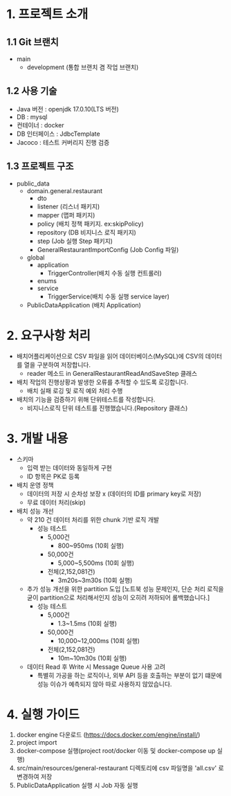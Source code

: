 # 1. 프로젝트 소개
## 1.1 Git 브랜치
* main
  * development (통합 브랜치 겸 작업 브랜치)

## 1.2 사용 기술
* Java 버전 : openjdk 17.0.10(LTS 버전)
* DB : mysql
* 컨테이너 : docker
* DB 인터페이스 : JdbcTemplate
* Jacoco : 테스트 커버리지 진행 검증

## 1.3 프로젝트 구조
* public_data
  * domain.general.restaurant
    * dto
    * listener (리스너 패키지)
    * mapper (맵퍼 패키지)
    * policy (배치 정책 패키지. ex:skipPolicy)
    * repository (DB 비지니스 로직 패키지)
    * step (Job 실행 Step 패키지)
    * GeneralRestaurantImportConfig (Job Config 파일)
  * global
    * application
      * TriggerController(배치 수동 실행 컨트롤러) 
    * enums
    * service
      * TriggerService(배치 수동 실행 service layer) 
  * PublicDataApplication (배치 Application)

# 2. 요구사항 처리
* 배치어플리케이션으로 CSV 파일을 읽어 데이터베이스(MySQL)에 CSV의 데이터를 열을 구분하여 저장합니다.
  * reader 메소드 in GeneralRestaurantReadAndSaveStep 클래스
* 배치 작업의 진행상황과 발생한 오류를 추적할 수 있도록 로깅합니다.
  * 배치 실패 로깅 및 로직 예외 처리 수행
* 배치의 기능을 검증하기 위해 단위테스트를 작성합니다.
  * 비지니스로직 단위 테스트를 진행했습니다.(Repository 클래스)
 
# 3. 개발 내용
* 스키마
  * 입력 받는 데이터와 동일하게 구현
  * ID 항목은 PK로 등록 
* 배치 운영 정책
  * 데이터의 저장 시 순차성 보장 x (데이터의 ID를 primary key로 저장)
  * 무료 데이터 처리(skip)
* 배치 성능 개선
  * 약 210 건 데이터 처리를 위한 chunk 기반 로직 개발
    * 성능 테스트
      * 5,000건
        * 800~950ms (10회 실행)
      * 50,000건
        * 5,000~5,500ms (10회 실행)
      * 전체(2,152,081건)
        * 3m20s~3m30s (10회 실행)
  * 추가 성능 개선을 위한 partition 도입 [노트북 성능 문제인지, 단순 처리 로직을 굳이 partition으로 처리해서인지 성능이 오히려 저하되어 롤백했습니다.]
    * 성능 테스트
      * 5,000건
        * 1.3~1.5ms (10회 실행)
      * 50,000건
        * 10,000~12,000ms (10회 실행)
      * 전체(2,152,081건)
        * 10m~10m30s (10회 실행)
  * 데이터 Read 후 Write 시 Message Queue 사용 고려
    *  특별히 가공을 하는 로직이나, 외부 API 등을 호출하는 부분이 없기 떄문에 성능 이슈가 예측되지 않아 따로 사용하지 않았습니다.
 
# 4. 실행 가이드
1. docker engine 다운로드 (https://docs.docker.com/engine/install/)
2. project import
3. docker-compose 실행(project root/docker 이동 및 docker-compose up 실행)
4. src/main/resources/general-restaurant 디렉토리에 csv 파일명을 'all.csv' 로 변경하여 저장
5. PublicDataApplication 실행 시 Job 자동 실행
